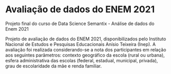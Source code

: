 # Avaliação de dados do ENEM 2021
Projeto final do curso de Data Science Semantix - Análise de dados do Enem 2021

Projeto de avaliação de dados do ENEM 2021, disponibilizados pelo Instituto
Nacional de Estudos e Pesquisas Educacionais Anísio Teixeira (Inep).
A avaliação foi realizada considerando-se a nota dos participantes em relação aos seguintes parâmetros: contexto geográfico da escola (rural ou urbana), esfera administrativa das escolas (federal, estadual, municipal, privada), grau de escolaridade da mãe e renda familiar. 

